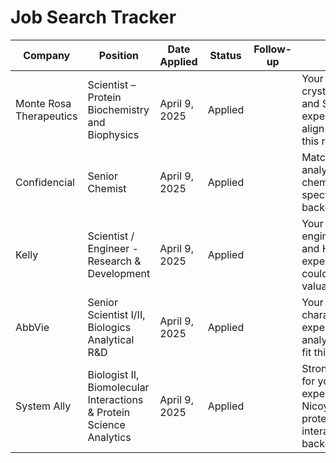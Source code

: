# Job Search Tracker

| Company | Position | Date Applied | Status | Follow-up | Notes |APP|
|---------|----------|--------------|--------|-----------|-------|---|
| Monte Rosa Therapeutics | Scientist – Protein Biochemistry and Biophysics | April 9, 2025 | Applied | | Your X-ray crystallography and SPR experience align well with this role |linked in|
| Confidencial | Senior Chemist | April 9, 2025 | Applied | | Matches your analytical chemistry and spectroscopy background |Linked in|
| Kelly | Scientist / Engineer - Research & Development | April 9, 2025 | Applied | | Your polymer engineering and HPC experience could be valuable here |linked in|
| AbbVie | Senior Scientist I/II, Biologics Analytical R&D | April 9, 2025 | Applied | | Your protein characterization experience and analytical skills fit this position |AbbVie|
| System Ally | Biologist II, Biomolecular Interactions & Protein Science Analytics | April 9, 2025 | Applied | | Strong match for your SPR experience at Nicoya and protein-protein interaction background |indeed|
